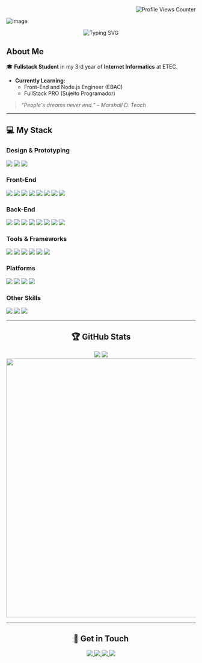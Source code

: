 <div align="right">
  <img src="https://komarev.com/ghpvc/?username=devrafcks&color=blue&style=for-the-badge" alt="Profile Views Counter" />
</div>


![image](https://github.com/user-attachments/assets/595f4cb8-0528-4276-a9f0-49ee67c98a1e)

<p align="center">
  <img src="https://readme-typing-svg.herokuapp.com?font=Source+Code+Pro&size=24&pause=120&color=3C7ED7&center=true&vCenter=true&width=455&lines=Hello,+world!;Hello,+Github!" alt="Typing SVG" />
</p>

<h2> About Me</h2>

<p>
  🎓 <strong>Fullstack Student</strong> in my 3rd year of <strong>Internet Informatics</strong> at ETEC.
</p>

<ul>
  <li> <strong>Currently Learning:</strong>
    <ul>
      <li> Front-End and Node.js Engineer (EBAC)</li>
      <li> FullStack PRO (Sujeito Programador)</li>
    </ul>
  </li>
</ul>

<blockquote>
  <p><em>“People's dreams never end.” – Marshall D. Teach</em></p>
</blockquote>

---

## 💻 My Stack

###  Design & Prototyping
<p>
  <img src="https://img.shields.io/badge/adobe%20photoshop-%2331A8FF.svg?style=for-the-badge&logo=adobe%20photoshop&logoColor=white" />
  <img src="https://img.shields.io/badge/Canva-%2300C4CC.svg?style=for-the-badge&logo=Canva&logoColor=white" />
  <img src="https://img.shields.io/badge/figma-%23F24E1E.svg?style=for-the-badge&logo=figma&logoColor=white" />
</p>

###  Front-End
<p>
  <img src="https://img.shields.io/badge/html5-%23E34F26.svg?style=for-the-badge&logo=html5&logoColor=white" />
  <img src="https://img.shields.io/badge/css3-%231572B6.svg?style=for-the-badge&logo=css3&logoColor=white" />
  <img src="https://img.shields.io/badge/javascript-%23323330.svg?style=for-the-badge&logo=javascript&logoColor=%23F7DF1E" />
  <img src="https://img.shields.io/badge/typescript-%23007ACC.svg?style=for-the-badge&logo=typescript&logoColor=white" />
  <img src="https://img.shields.io/badge/angular-%23DD0031.svg?style=for-the-badge&logo=angular&logoColor=white" />
  <img src="https://img.shields.io/badge/react-%2320232a.svg?style=for-the-badge&logo=react&logoColor=%2361DAFB" />
  <img src="https://img.shields.io/badge/next.js-%23000000.svg?style=for-the-badge&logo=next.js&logoColor=white" />
  <img src="https://img.shields.io/badge/React%20Native-%2361DAFB.svg?style=for-the-badge&logo=react&logoColor=black" />
</p>

###  Back-End
<p>
  <img src="https://img.shields.io/badge/go-%2300ADD8.svg?style=for-the-badge&logo=go&logoColor=white" />
  <img src="https://img.shields.io/badge/python-%233776AB.svg?style=for-the-badge&logo=python&logoColor=white" />
  <img src="https://img.shields.io/badge/node.js-6DA55F?style=for-the-badge&logo=node.js&logoColor=white" />
  <img src="https://img.shields.io/badge/express.js-%23404d59.svg?style=for-the-badge&logo=express&logoColor=%2361DAFB" />
  <img src="https://img.shields.io/badge/nestjs-%23E0234E.svg?style=for-the-badge&logo=nestjs&logoColor=white" />
  <img src="https://img.shields.io/badge/mysql-4479A1.svg?style=for-the-badge&logo=mysql&logoColor=white" />
  <img src="https://img.shields.io/badge/mongodb-%2347A248.svg?style=for-the-badge&logo=mongodb&logoColor=white" />
  <img src="https://img.shields.io/badge/postgresql-%23316192.svg?style=for-the-badge&logo=postgresql&logoColor=white" />
</p>

###  Tools & Frameworks
<p>
  <img src="https://img.shields.io/badge/Git-F05032.svg?style=for-the-badge&logo=git&logoColor=white" />
  <img src="https://img.shields.io/badge/docker-%230db7ed.svg?style=for-the-badge&logo=docker&logoColor=white" />
  <img src="https://img.shields.io/badge/Jest-%23CB2029.svg?style=for-the-badge&logo=jest&logoColor=white" />
  <img src="https://img.shields.io/badge/bootstrap-%238511FA.svg?style=for-the-badge&logo=bootstrap&logoColor=white" />
  <img src="https://img.shields.io/badge/sass-%23CC6699.svg?style=for-the-badge&logo=sass&logoColor=white" />
  <img src="https://img.shields.io/badge/tailwindcss-%2306B6D4.svg?style=for-the-badge&logo=tailwindcss&logoColor=white" />
</p>

### Platforms
<p>
  <img src="https://img.shields.io/badge/GitHub-181717.svg?style=for-the-badge&logo=github&logoColor=white" />
  <img src="https://img.shields.io/badge/Firebase-FFCA28.svg?style=for-the-badge&logo=firebase&logoColor=black" />
  <img src="https://img.shields.io/badge/Vercel-000000.svg?style=for-the-badge&logo=vercel&logoColor=white" />
  <img src="https://img.shields.io/badge/Render-46E3B7.svg?style=for-the-badge&logo=render&logoColor=black" />
</p>

### Other Skills
<p>
  <img src="https://img.shields.io/badge/Chrome%20Extensions-4285F4?style=for-the-badge&logo=googlechrome&logoColor=white" />
  <img src="https://img.shields.io/badge/Notion-%23000000.svg?style=for-the-badge&logo=notion&logoColor=white" />
  <img src="https://img.shields.io/badge/Markdown-000000.svg?style=for-the-badge&logo=markdown&logoColor=white" />
</p>

---
<div align="center">

## 🏆 GitHub Stats

<p align="center">
  <img src="https://github-profile-summary-cards.vercel.app/api/cards/repos-per-language?username=devrafcks&theme=gotham" />
  <img src="https://github-profile-summary-cards.vercel.app/api/cards/stats?username=devrafcks&theme=gotham" />
  <img src="https://github-readme-activity-graph.vercel.app/graph?username=devrafcks&theme=gotham" width="688" />
</p>

---


## 🚩 Get in Touch

<a href="https://www.linkedin.com/in/rafael-henrique-blanco-0455b12a6/">
  <img src="https://img.shields.io/badge/LinkedIn-%230077B5.svg?logo=linkedin&logoColor=white&style=for-the-badge" />
</a>
<a href="mailto:rafcksps@gmail.com">
  <img src="https://img.shields.io/badge/Gmail-%23D14836.svg?logo=gmail&logoColor=white&style=for-the-badge" />
</a>
<a href="https://devrafcks.github.io/Linkbio/">
  <img src="https://img.shields.io/badge/LinkBio-%2368A44C.svg?logo=spotify&logoColor=white&style=for-the-badge" />
</a>

<a href="https://rafaelblanco.vercel.app/">
  <img src="https://img.shields.io/badge/Portfólio-0A192F?style=for-the-badge&logo=vercel&logoColor=white" />
</a>


</div>
